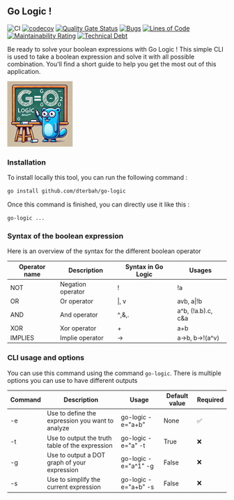 ## Go Logic !

![CI](https://github.com/dterbah/go-logic/actions/workflows/go-test.yml/badge.svg)
[![codecov](https://codecov.io/gh/dterbah/go-logic/branch/main/graph/badge.svg)](https://codecov.io/gh/dterbah/go-logic)
[![Quality Gate Status](https://sonarcloud.io/api/project_badges/measure?project=dterbah_go-logic&metric=alert_status)](https://sonarcloud.io/summary/new_code?id=dterbah_go-logic)
[![Bugs](https://sonarcloud.io/api/project_badges/measure?project=dterbah_go-logic&metric=bugs)](https://sonarcloud.io/summary/new_code?id=dterbah_go-logic)
[![Lines of Code](https://sonarcloud.io/api/project_badges/measure?project=dterbah_go-logic&metric=ncloc)](https://sonarcloud.io/summary/new_code?id=dterbah_go-logic)
[![Maintainability Rating](https://sonarcloud.io/api/project_badges/measure?project=dterbah_go-logic&metric=sqale_rating)](https://sonarcloud.io/summary/new_code?id=dterbah_go-logic)
[![Technical Debt](https://sonarcloud.io/api/project_badges/measure?project=dterbah_go-logic&metric=sqale_index)](https://sonarcloud.io/summary/new_code?id=dterbah_go-logic)

Be ready to solve your boolean expressions with Go Logic ! This simple CLI is used to take a boolean expression and solve it with all possible combination. You'll find a short guide to help you get the most out of this application.

<img src="./assets/logo.webp" width="150" />

### Installation

To install locally this tool, you can run the following command :

```bash
go install github.com/dterbah/go-logic
```

Once this command is finished, you can directly use it like this :

```bash
go-logic ...
```

### Syntax of the boolean expression

Here is an overview of the syntax for the different boolean operator

| Operator name | Description       | Syntax in Go Logic | Usages             |
| ------------- | ----------------- | ------------------ | ------------------ |
| NOT           | Negation operator | !                  | !a                 |
| OR            | Or operator       | \|, v              | avb, a\|!b         |
| AND           | And operator      | ^,&,.              | a^b, (!a.b).c, c&a |
| XOR           | Xor operator      | +                  | a+b                |
| IMPLIES       | Implie operator   | ->                 | a->b, b->!(a^v)    |

### CLI usage and options

You can use this command using the command `go-logic`. There is multiple options you
can use to have different outputs

| Command | Description                                      | Usage                | Default value | Required |
| ------- | ------------------------------------------------ | -------------------- | ------------- | -------- |
| -e      | Use to define the expression you want to analyze | go-logic -e="a+b"    | None          | ✅       |
| -t      | Use to output the truth table of the expression  | go-logic -e="a" -t   | True          | ❌       |
| -g      | Use to output a DOT graph of your expression     | go-logic -e="a^1" -g | False         | ❌       |
| -s      | Use to simplify the current expression           | go-logic -e="a+b" -s | False         | ❌       |
